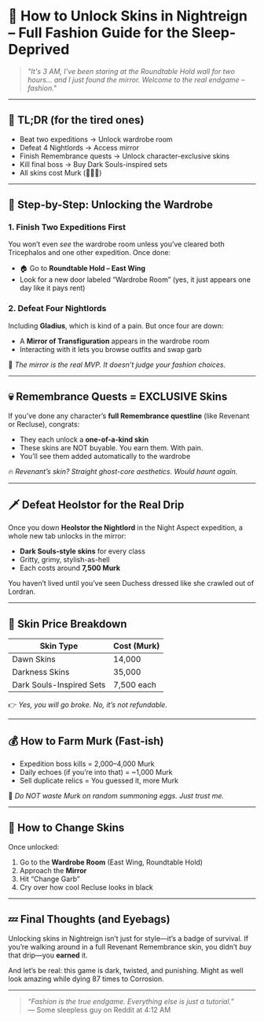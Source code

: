# 🧥 How to Unlock Skins in Nightreign – Full Fashion Guide for the Sleep-Deprived

> *"It's 3 AM, I've been staring at the Roundtable Hold wall for two hours... and I just found the mirror. Welcome to the real endgame – fashion."*

---

## 🎯 TL;DR (for the tired ones)

- Beat two expeditions → Unlock wardrobe room  
- Defeat 4 Nightlords → Access mirror  
- Finish Remembrance quests → Unlock character-exclusive skins  
- Kill final boss → Buy Dark Souls-inspired sets  
- All skins cost Murk (💸💸💸)

---

## 🧭 Step-by-Step: Unlocking the Wardrobe

### 1. **Finish Two Expeditions First**

You won’t even *see* the wardrobe room unless you’ve cleared both Tricephalos and one other expedition. Once done:

- 🏠 Go to **Roundtable Hold – East Wing**
- Look for a new door labeled “Wardrobe Room” (yes, it just appears one day like it pays rent)

### 2. **Defeat Four Nightlords**

Including **Gladius**, which is kind of a pain. But once four are down:

- A **Mirror of Transfiguration** appears in the wardrobe room
- Interacting with it lets you browse outfits and swap garb

📸 *The mirror is the real MVP. It doesn’t judge your fashion choices.*

---

## 💀 Remembrance Quests = EXCLUSIVE Skins

If you’ve done any character’s **full Remembrance questline** (like Revenant or Recluse), congrats:

- They each unlock a **one-of-a-kind skin**
- These skins are NOT buyable. You earn them. With pain.
- You’ll see them added automatically to the wardrobe

🔥 *Revenant’s skin? Straight ghost-core aesthetics. Would haunt again.*

---

## 🗡️ Defeat Heolstor for the Real Drip

Once you down **Heolstor the Nightlord** in the Night Aspect expedition, a whole new tab unlocks in the mirror:

- **Dark Souls-style skins** for every class
- Gritty, grimy, stylish-as-hell
- Each costs around **7,500 Murk**

You haven’t lived until you’ve seen Duchess dressed like she crawled out of Lordran.

---

## 💸 Skin Price Breakdown

| Skin Type                 | Cost (Murk) |
|--------------------------|-------------|
| Dawn Skins               | 14,000      |
| Darkness Skins           | 35,000      |
| Dark Souls-Inspired Sets | 7,500 each  |

👉 *Yes, you will go broke. No, it’s not refundable.*

---

## 💰 How to Farm Murk (Fast-ish)

- Expedition boss kills = 2,000–4,000 Murk  
- Daily echoes (if you’re into that) = ~1,000 Murk  
- Sell duplicate relics = You guessed it, more Murk

🛑 *Do NOT waste Murk on random summoning eggs. Just trust me.*

---

## 📍 How to Change Skins

Once unlocked:

1. Go to the **Wardrobe Room** (East Wing, Roundtable Hold)
2. Approach the **Mirror**
3. Hit “Change Garb”
4. Cry over how cool Recluse looks in black

---

## 💤 Final Thoughts (and Eyebags)

Unlocking skins in Nightreign isn’t just for style—it’s a badge of survival. If you’re walking around in a full Revenant Remembrance skin, you didn’t *buy* that drip—you **earned** it.

And let’s be real: this game is dark, twisted, and punishing. Might as well look amazing while dying 87 times to Corrosion.

---

> *“Fashion is the true endgame. Everything else is just a tutorial.”*  
> — Some sleepless guy on Reddit at 4:12 AM
